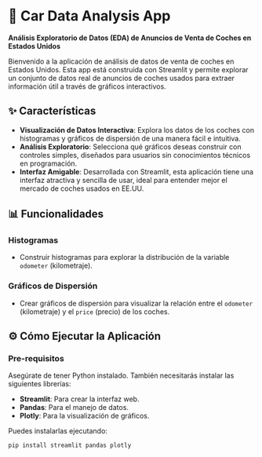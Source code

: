 # 🚗 Car Data Analysis App

**Análisis Exploratorio de Datos (EDA) de Anuncios de Venta de Coches en Estados Unidos**

Bienvenido a la aplicación de análisis de datos de venta de coches en Estados Unidos. Esta app está construida con Streamlit y permite explorar un conjunto de datos real de anuncios de coches usados para extraer información útil a través de gráficos interactivos.

## ✨ Características

- **Visualización de Datos Interactiva**: Explora los datos de los coches con histogramas y gráficos de dispersión de una manera fácil e intuitiva.
- **Análisis Exploratorio**: Selecciona qué gráficos deseas construir con controles simples, diseñados para usuarios sin conocimientos técnicos en programación.
- **Interfaz Amigable**: Desarrollada con Streamlit, esta aplicación tiene una interfaz atractiva y sencilla de usar, ideal para entender mejor el mercado de coches usados en EE.UU.


## 📊 Funcionalidades

### Histogramas
- Construir histogramas para explorar la distribución de la variable `odometer` (kilometraje).

### Gráficos de Dispersión
- Crear gráficos de dispersión para visualizar la relación entre el `odometer` (kilometraje) y el `price` (precio) de los coches.

## ⚙️ Cómo Ejecutar la Aplicación

### Pre-requisitos
Asegúrate de tener Python instalado. También necesitarás instalar las siguientes librerías:

- **Streamlit**: Para crear la interfaz web.
- **Pandas**: Para el manejo de datos.
- **Plotly**: Para la visualización de gráficos.

Puedes instalarlas ejecutando:

```sh
pip install streamlit pandas plotly